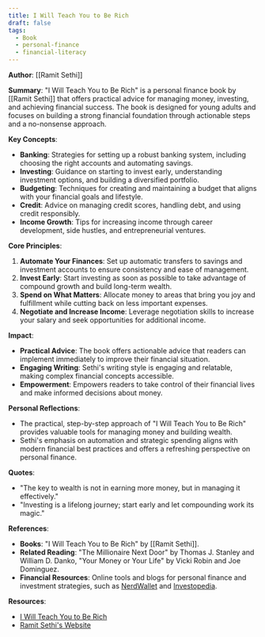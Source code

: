 ```yaml
---
title: I Will Teach You to Be Rich
draft: false
tags:
  - Book
  - personal-finance
  - financial-literacy
---
```


**Author**: [[Ramit Sethi]]

**Summary**:
"I Will Teach You to Be Rich" is a personal finance book by [[Ramit Sethi]] that offers practical advice for managing money, investing, and achieving financial success. The book is designed for young adults and focuses on building a strong financial foundation through actionable steps and a no-nonsense approach.

**Key Concepts**:

- **Banking**: Strategies for setting up a robust banking system, including choosing the right accounts and automating savings.
- **Investing**: Guidance on starting to invest early, understanding investment options, and building a diversified portfolio.
- **Budgeting**: Techniques for creating and maintaining a budget that aligns with your financial goals and lifestyle.
- **Credit**: Advice on managing credit scores, handling debt, and using credit responsibly.
- **Income Growth**: Tips for increasing income through career development, side hustles, and entrepreneurial ventures.

**Core Principles**:

1. **Automate Your Finances**: Set up automatic transfers to savings and investment accounts to ensure consistency and ease of management.
2. **Invest Early**: Start investing as soon as possible to take advantage of compound growth and build long-term wealth.
3. **Spend on What Matters**: Allocate money to areas that bring you joy and fulfillment while cutting back on less important expenses.
4. **Negotiate and Increase Income**: Leverage negotiation skills to increase your salary and seek opportunities for additional income.

**Impact**:

- **Practical Advice**: The book offers actionable advice that readers can implement immediately to improve their financial situation.
- **Engaging Writing**: Sethi's writing style is engaging and relatable, making complex financial concepts accessible.
- **Empowerment**: Empowers readers to take control of their financial lives and make informed decisions about money.

**Personal Reflections**:

- The practical, step-by-step approach of "I Will Teach You to Be Rich" provides valuable tools for managing money and building wealth.
- Sethi's emphasis on automation and strategic spending aligns with modern financial best practices and offers a refreshing perspective on personal finance.

**Quotes**:

- "The key to wealth is not in earning more money, but in managing it effectively."
- "Investing is a lifelong journey; start early and let compounding work its magic."

**References**:

- **Books**: "I Will Teach You to Be Rich" by [[Ramit Sethi]].
- **Related Reading**: "The Millionaire Next Door" by Thomas J. Stanley and William D. Danko, "Your Money or Your Life" by Vicki Robin and Joe Dominguez.
- **Financial Resources**: Online tools and blogs for personal finance and investment strategies, such as [NerdWallet](https://www.nerdwallet.com/) and [Investopedia](https://www.investopedia.com/).

**Resources**:

- [I Will Teach You to Be Rich](https://www.amazon.com/I-Will-Teach-You-Rich/dp/0525534374)
- [Ramit Sethi's Website](https://www.iwillteachyoutoberich.com/)
